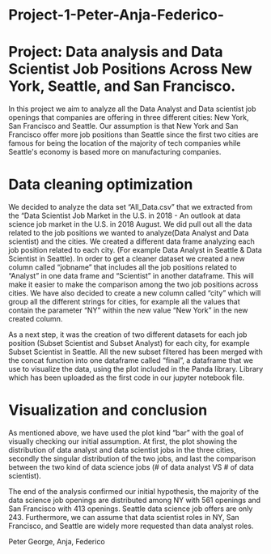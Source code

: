 # Project-1-Peter-Anja-Federico-

# Project: Data analysis and Data Scientist Job Positions Across New York, Seattle, and San Francisco.

In this project we aim to analyze all the Data Analyst and Data scientist job openings that companies are offering in three different cities: New York, San Francisco and Seattle. Our assumption is that New York and San Francisco offer more job positions than Seattle since the first two cities are famous for being the location of the majority of tech companies while Seattle's economy is based more on manufacturing companies.

# Data cleaning optimization
We decided to analyze the data set “All_Data.csv” that we extracted from the “Data Scientist Job Market in the U.S. in 2018 - An outlook at data science job market in the U.S. in 2018 August. We did pull out all the data related to the job positions we wanted to analyze(Data Analyst and Data scientist) and the cities. We created a different data frame analyzing each job position related to each city. (For example Data Analyst in Seattle & Data Scientist in Seattle).
In order to get a cleaner dataset we created a new column called “jobname” that includes all the job positions related to “Analyst” in one data frame and “Scientist” in another dataframe. This will make it easier to make the comparison among the two job positions across cities. We have also decided to create a new column called “city” which will group all the different strings for cities, for example all the values that contain the parameter “NY” within the new value “New York” in the new created column.

As a next step, it was the creation of two different datasets for each job position (Subset Scientist and Subset Analyst) for each city, for example Subset Scientist in Seattle. All the new subset filtered has been merged with the concat function into one dataframe called “final”, a dataframe that we use to visualize the data, using the plot included in the Panda library. Library which has been uploaded as the first code in our jupyter notebook file.

# Visualization and conclusion
As mentioned above, we have used the plot kind “bar” with the goal of visually checking our initial assumption. At first, the plot showing the distribution of data analyst and data scientist jobs in the three cities, secondly the singular distribution of the two jobs, and last the comparison between the two kind of data science jobs (# of data analyst VS # of data scientist).

The end of the analysis confirmed our initial hypothesis, the majority of the data science job openings are distributed among NY with 561 openings and San Francisco with 413 openings. Seattle data science job offers are only 243.
Furthermore, we can assume that data scientist roles in NY, San Francisco, and Seattle are widely more requested than data analyst roles.


Peter George, Anja, Federico
